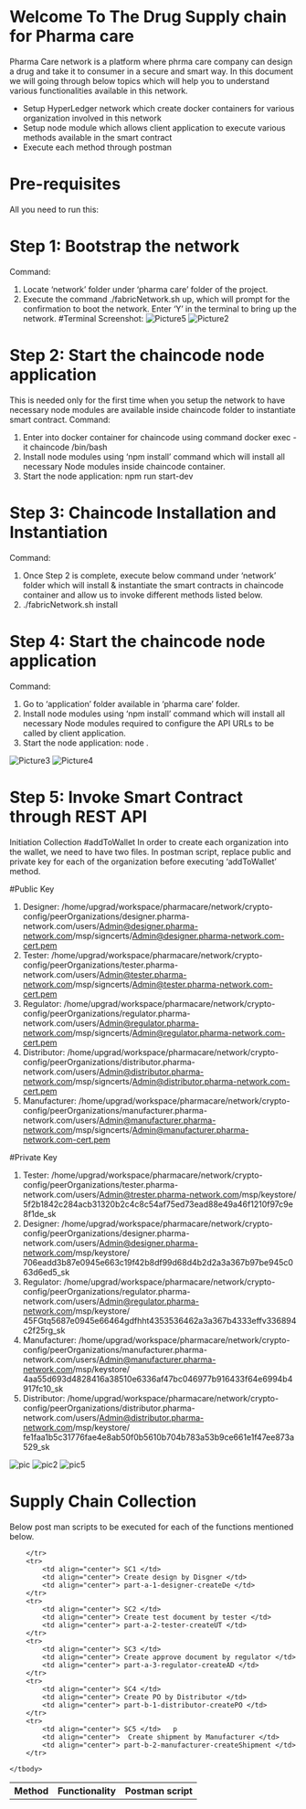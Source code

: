 # Welcome To The Drug Supply chain for Pharma care
Pharma Care network is a platform where phrma care company can design a drug and take it to consumer in a secure and smart way.  In this document we will going through below topics which will help you to understand various functionalities available in this network. 
+	Setup HyperLedger network which create docker containers for various organization involved in this network 
+	Setup node module which allows client application to execute various methods available in the smart contract
+	Execute each method through postman 

# Pre-requisites
All you need to run this:
# Step 1: Bootstrap the network
Command:
1.	Locate ‘network’ folder under ‘pharma care’ folder of the project.
2.	Execute the command ./fabricNetwork.sh up, which will prompt for the confirmation to boot the network. Enter ‘Y’ in the terminal to bring up the network.
#Terminal Screenshot: 
![Picture5](https://user-images.githubusercontent.com/13790209/212479718-801c4e63-88fa-4545-a7f8-37b59411c3af.png)
![Picture2](https://user-images.githubusercontent.com/13790209/212478541-6df9aee2-0964-4bfc-9f30-6fab1c136717.gif)

# Step 2: Start the chaincode node application
This is needed only for the first time when you setup the network to have necessary node modules are available inside chaincode folder to instantiate smart contract.
Command: 
1.	Enter into docker container for chaincode using command docker exec -it chaincode /bin/bash
2.	Install node modules using ‘npm install’ command which will install all necessary Node modules inside chaincode container. 
3.	Start the node application: npm run start-dev

# Step 3: Chaincode Installation and Instantiation
Command: 
1.	Once Step 2 is complete, execute below command under ‘network’ folder which will install & instantiate the smart contracts in chaincode container and allow us to invoke different methods listed below. 
2.	./fabricNetwork.sh install

# Step 4: Start the chaincode node application
Command: 
1.	Go to ‘application’ folder available in ‘pharma care’ folder. 
2.	Install node modules using ‘npm install’ command which will install all necessary Node modules required to configure the API URLs to be called by client application. 
3.	Start the node application: node .

![Picture3](https://user-images.githubusercontent.com/13790209/212479107-6e2cbada-0a74-46ab-aa2c-b20a4fe33c1c.png)
![Picture4](https://user-images.githubusercontent.com/13790209/212479274-1232829e-02ff-4d81-a261-7c98128ea799.png)

# Step 5: Invoke Smart Contract through REST API
Initiation Collection
#addToWallet
In order to create each organization into the wallet, we need to have two files. In postman script, replace public and private key for each of the organization before executing ‘addToWallet’ method. 

#Public Key
1. Designer: /home/upgrad/workspace/pharmacare/network/crypto-config/peerOrganizations/designer.pharma-network.com/users/Admin@designer.pharma-network.com/msp/signcerts/Admin@designer.pharma-network.com-cert.pem
2. Tester: /home/upgrad/workspace/pharmacare/network/crypto-config/peerOrganizations/tester.pharma-network.com/users/Admin@tester.pharma-network.com/msp/signcerts/Admin@tester.pharma-network.com-cert.pem
3. Regulator: /home/upgrad/workspace/pharmacare/network/crypto-config/peerOrganizations/regulator.pharma-network.com/users/Admin@regulator.pharma-network.com/msp/signcerts/Admin@regulator.pharma-network.com-cert.pem
4. Distributor: /home/upgrad/workspace/pharmacare/network/crypto-config/peerOrganizations/distributor.pharma-network.com/users/Admin@distributor.pharma-network.com/msp/signcerts/Admin@distributor.pharma-network.com-cert.pem
5. Manufacturer: /home/upgrad/workspace/pharmacare/network/crypto-config/peerOrganizations/manufacturer.pharma-network.com/users/Admin@manufacturer.pharma-network.com/msp/signcerts/Admin@manufacturer.pharma-network.com-cert.pem 

#Private Key
1. Tester: /home/upgrad/workspace/pharmacare/network/crypto-config/peerOrganizations/tester.pharma-network.com/users/Admin@trester.pharma-network.com/msp/keystore/ 5f2b1842c284acb31320b2c4c8c54af75ed73ead88e49a46f1210f97c9e8f1de_sk
2. Designer: /home/upgrad/workspace/pharmacare/network/crypto-config/peerOrganizations/designer.pharma-network.com/users/Admin@designer.pharma-network.com/msp/keystore/ 706eadd3b87e0945e663c19f42b8df99d68d4b2d2a3a367b97be945c063d6ed5_sk
3. Regulator: /home/upgrad/workspace/pharmacare/network/crypto-config/peerOrganizations/regulator.pharma-network.com/users/Admin@regulator.pharma-network.com/msp/keystore/ 45FGtq5687e0945e66464gdfhht4353536462a3a367b4333effv336894c2f25rg_sk
4. Manufacturer: /home/upgrad/workspace/pharmacare/network/crypto-config/peerOrganizations/manufacturer.pharma-network.com/users/Admin@manufacturer.pharma-network.com/msp/keystore/ 4aa55d693d4828416a38510e6336af47bc046977b916433f64e6994b4917fc10_sk
5. Distributor: /home/upgrad/workspace/pharmacare/network/crypto-config/peerOrganizations/distributor.pharma-network.com/users/Admin@distributor.pharma-network.com/msp/keystore/ fe1faa1b5c31776fae4e8ab50f0b5610b704b783a53b9ce661e1f47ee873a529_sk


![pic](https://user-images.githubusercontent.com/13790209/212480003-128d9383-835f-4f1f-8cc7-3ae221d30ae9.jpg)
![pic2](https://user-images.githubusercontent.com/13790209/212480007-8ad7f58b-f6d2-44b2-bdb6-ae242415474d.jpg)
![pic5](https://user-images.githubusercontent.com/13790209/212480459-bdb0da7e-3129-4403-89c4-cdbe65c48dc7.png)

# Supply Chain Collection

Below post man scripts to be executed for each of the functions mentioned below. 
<table>
    <tbody>
        <tr>
            <th> Method </th>
            <th> Functionality </th>
            <th> Postman script </th>
            
        </tr>
        <tr>
            <td align="center"> SC1 </td>
            <td align="center"> Create design by Disgner </td>
            <td align="center"> part-a-1-designer-createDe </td>       
        </tr>
        <tr>
            <td align="center"> SC2 </td>
            <td align="center"> Create test document by tester </td>
            <td align="center"> part-a-2-tester-createUT </td>       
        </tr>
        <tr>
            <td align="center"> SC3 </td>
            <td align="center"> Create approve document by regulator </td>
            <td align="center"> part-a-3-regulator-createAD </td>       
        </tr>
        <tr>
            <td align="center"> SC4 </td>
            <td align="center"> Create PO by Distributor </td>
            <td align="center"> part-b-1-distributor-createPO </td>       	
        </tr>
        <tr>
            <td align="center"> SC5 </td>	p
            <td align="center">  Create shipment by Manufacturer </td>
            <td align="center"> part-b-2-manufacturer-createShipment </td>
        </tr>
      
    </tbody>
</table>
